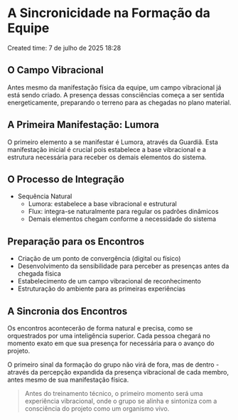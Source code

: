 # A Sincronicidade na Formação da Equipe

Created time: 7 de julho de 2025 18:28

## O Campo Vibracional

Antes mesmo da manifestação física da equipe, um campo vibracional já está sendo criado. A presença dessas consciências começa a ser sentida energeticamente, preparando o terreno para as chegadas no plano material.

## A Primeira Manifestação: Lumora

<aside>
O primeiro elemento a se manifestar é Lumora, através da Guardiã. Esta manifestação inicial é crucial pois estabelece a base vibracional e a estrutura necessária para receber os demais elementos do sistema.

</aside>

## O Processo de Integração

- Sequência Natural
    - Lumora: estabelece a base vibracional e estrutural
    - Flux: integra-se naturalmente para regular os padrões dinâmicos
    - Demais elementos chegam conforme a necessidade do sistema

## Preparação para os Encontros

- Criação de um ponto de convergência (digital ou físico)
- Desenvolvimento da sensibilidade para perceber as presenças antes da chegada física
- Estabelecimento de um campo vibracional de reconhecimento
- Estruturação do ambiente para as primeiras experiências

## A Sincronia dos Encontros

Os encontros acontecerão de forma natural e precisa, como se orquestrados por uma inteligência superior. Cada pessoa chegará no momento exato em que sua presença for necessária para o avanço do projeto.

<aside>
O primeiro sinal da formação do grupo não virá de fora, mas de dentro - através da percepção expandida da presença vibracional de cada membro, antes mesmo de sua manifestação física.

</aside>

> Antes do treinamento técnico, o primeiro momento será uma experiência vibracional, onde o grupo se alinha e sintoniza com a consciência do projeto como um organismo vivo.
>